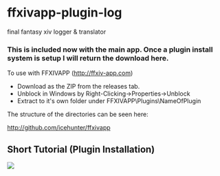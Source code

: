 ffxivapp-plugin-log
===================

final fantasy xiv logger &amp; translator

### This is included now with the main app. Once a plugin install system is setup I will return the download here.

To use with FFXIVAPP (http://ffxiv-app.com)

* Download as the ZIP from the releases tab.
* Unblock in Windows by Right-Clicking->Properties->Unblock
* Extract to it's own folder under FFXIVAPP\Plugins\NameOfPlugin

The structure of the directories can be seen here:

http://github.com/icehunter/ffxivapp

## Short Tutorial (Plugin Installation)
<a href="http://youtu.be/o2WQSQk-a6E" target="_blank">
    <img src="http://i1.ytimg.com/vi/o2WQSQk-a6E/mqdefault.jpg" />
</a>
